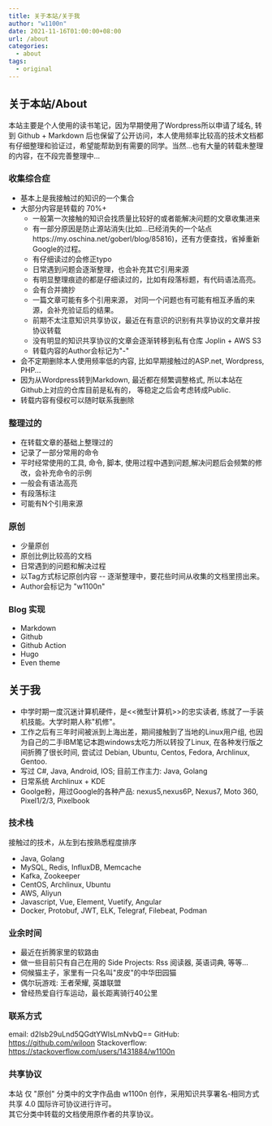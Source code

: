 ```yaml
---
title: 关于本站/关于我
author: "w1100n"
date: 2021-11-16T01:00:00+08:00
url: /about
categories:
  - about
tags:
  - original
---
```

## 关于本站/About
本站主要是个人使用的读书笔记，因为早期使用了Wordpress所以申请了域名, 转到 Github + Markdown 后也保留了公开访问，本人使用频率比较高的技术文档都有仔细整理和验证过，希望能帮助到有需要的同学。当然...也有大量的转载未整理的内容，在不段完善整理中...

### 收集综合症
- 基本上是我接触过的知识的一个集合
- 大部分内容是转载的 70%+
  - 一般第一次接触的知识会找质量比较好的或者能解决问题的文章收集进来
  - 有一部分原因是防止源站消失(比如...已经消失的一个站点https://my.oschina.net/goberl/blog/85816)，还有方便查找，省掉重新Google的过程。
  - 有仔细读过的会修正typo
  - 日常遇到问题会逐渐整理，也会补充其它引用来源
  - 有明显整理痕迹的都是仔细读过的，比如有段落标题，有代码语法高亮。
  - 会有合并摘抄
  - 一篇文章可能有多个引用来源， 对同一个问题也有可能有相互矛盾的来源，会补充验证后的结果。
  - 前期不太注意知识共享协议，最近在有意识的识别有共享协议的文章并按协议转载
  - 没有明显的知识共享协议的文章会逐渐转移到私有仓库 Joplin + AWS S3
  - 转载内容的Author会标记为"-"
- 会不定期删除本人使用频率低的内容, 比如早期接触过的ASP.net, Wordpress, PHP...
- 因为从Wordpress转到Markdown, 最近都在频繁调整格式, 所以本站在Github上对应的仓库目前是私有的， 等稳定之后会考虑转成Public. 
- 转载内容有侵权可以随时联系我删除

### 整理过的
- 在转载文章的基础上整理过的
- 记录了一部分常用的命令
- 平时经常使用的工具, 命令, 脚本, 使用过程中遇到问题,解决问题后会频繁的修改，会补充命令的示例
- 一般会有语法高亮
- 有段落标注
- 可能有N个引用来源

### 原创
- 少量原创
- 原创比例比较高的文档
- 日常遇到的问题和解决过程
- 以Tag方式标记原创内容 -- 逐渐整理中，要花些时间从收集的文档里捞出来。
- Author会标记为 "w1100n"

### Blog 实现
- Markdown
- Github
- Github Action
- Hugo
- Even theme

## 关于我
- 中学时期一度沉迷计算机硬件，是<<微型计算机>>的忠实读者, 练就了一手装机技能。大学时期人称"机修"。
- 工作之后有三年时间被派到上海出差，期间接触到了当地的Linux用户组, 也因为自己的二手IBM笔记本跑windows太吃力所以转投了Linux, 在各种发行版之间折腾了很长时间, 尝试过 Debian, Ubuntu, Centos, Fedora, Archlinux, Gentoo.
- 写过 C#, Java, Android, IOS; 目前工作主力: Java, Golang
- 日常系统 Archlinux + KDE
- Goolge粉，用过Google的各种产品: nexus5,nexus6P, Nexus7, Moto 360, Pixel1/2/3, Pixelbook

### 技术栈
接触过的技术，从左到右按熟悉程度排序  
- Java, Golang
- MySQL, Redis, InfluxDB, Memcache
- Kafka, Zookeeper
- CentOS, Archlinux, Ubuntu
- AWS, Aliyun
- Javascript, Vue, Element, Vuetify, Angular
- Docker, Protobuf, JWT, ELK, Telegraf, Filebeat, Podman

### 业余时间
- 最近在折腾家里的软路由
- 做一些目前只有自己在用的 Side Projects: Rss 阅读器, 英语词典, 等等...
- 伺候猫主子，家里有一只名叫"皮皮"的中华田园猫
- 偶尔玩游戏: 王者荣耀, 英雄联盟
- 曾经热爱自行车运动，最长距离骑行40公里

### 联系方式
email: d2lsb29uLnd5QGdtYWlsLmNvbQ==
GitHub: https://github.com/wiloon
Stackoverflow: https://stackoverflow.com/users/1431884/w1100n

### 共享协议
本站 仅 "原创" 分类中的文字作品由 w1100n 创作，采用知识共享署名-相同方式共享 4.0 国际许可协议进行许可。  
其它分类中转载的文档使用原作者的共享协议。

